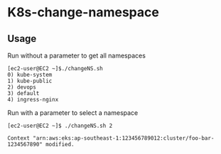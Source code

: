 # K8s-change-namespace

## Usage

Run without a parameter to get all namespaces

```
[ec2-user@EC2 ~]$./changeNS.sh
0) kube-system
1) kube-public
2) devops
3) default
4) ingress-nginx
```
Run with a parameter to select a namespace

```
[ec2-user@EC2 ~]$ ./changeNS.sh 2

Context "arn:aws:eks:ap-southeast-1:123456789012:cluster/foo-bar-1234567890" modified. 
```
